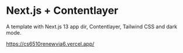 # Next.js + Contentlayer

A template with Next.js 13 app dir, Contentlayer, Tailwind CSS and dark mode.

https://cs6510renewvia6.vercel.app/


